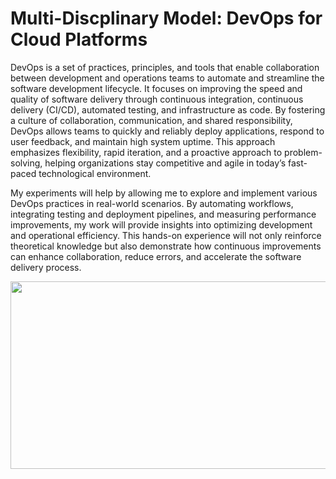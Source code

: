 <h1>Multi-Discplinary Model: DevOps for Cloud Platforms</h1>

<p>DevOps is a set of practices, principles, and tools that enable collaboration between development and operations teams to automate and streamline the software 
development lifecycle. It focuses on improving the speed and quality of software delivery through continuous integration, continuous delivery (CI/CD), automated testing, 
and infrastructure as code. By fostering a culture of collaboration, communication, and shared responsibility, DevOps allows teams to quickly and reliably deploy applications, 
respond to user feedback, and maintain high system uptime. This approach emphasizes flexibility, rapid iteration, and a proactive approach to problem-solving, helping 
organizations stay competitive and agile in today’s fast-paced technological environment.</p

<p>My experiments will help by allowing me to explore and implement various DevOps practices in real-world scenarios. 
  By automating workflows, integrating testing and deployment pipelines, and measuring performance improvements, my work will provide insights into optimizing 
  development and operational efficiency. This hands-on experience will not only reinforce theoretical knowledge but also demonstrate how continuous improvements 
  can enhance collaboration, reduce errors, and accelerate the software delivery process.</p>

<p align='center'>
  <img src="devops.gif"  width="600px"  height="300px">
</p>
